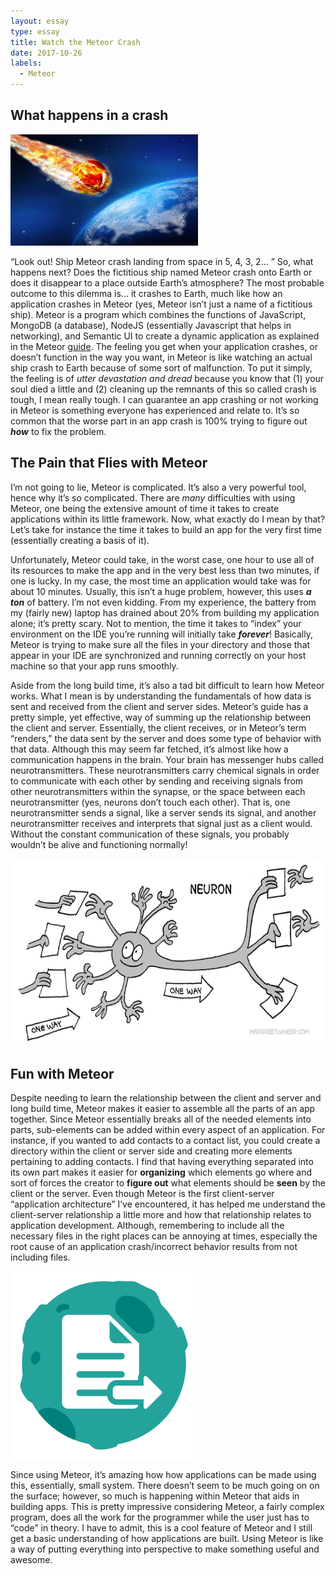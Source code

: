 ```yaml
---
layout: essay
type: essay
title: Watch the Meteor Crash
date: 2017-10-26
labels:
  - Meteor
---
```


## What happens in a crash 

<img class="ui medium left floated rounded image" width="300" src="../images/meteorhitearth.jpg">

“Look out! Ship Meteor crash landing from space in 5, 4, 3, 2… ” So, what happens next? Does the fictitious ship named Meteor crash onto Earth or does it disappear to a place outside Earth’s atmosphere? The most probable outcome to this dilemma is... it crashes to Earth, much like how an application crashes in Meteor (yes, Meteor isn’t just a name of a fictitious ship). Meteor is a program which combines the functions of JavaScript, MongoDB (a database), NodeJS (essentially Javascript that helps in networking), and Semantic UI to create a dynamic application as explained in the Meteor [guide](https://guide.meteor.com/). The feeling you get when your application crashes, or doesn’t function in the way you want, in Meteor is like watching an actual ship crash to Earth because of some sort of malfunction. To put it simply, the feeling is of *utter devastation and dread* because you know that (1) your soul died a little and (2) cleaning up the remnants of this so called crash is tough, I mean really tough. I can guarantee an app crashing or not working in Meteor is something everyone has experienced and relate to. It’s so common that the worse part in an app crash is 100% trying to figure out **_how_** to fix the problem. 

## The Pain that Flies with Meteor

I’m not going to lie, Meteor is complicated. It’s also a very powerful tool, hence why it’s so complicated. There are *many* difficulties with using Meteor, one being the extensive amount of time it takes to create applications within its little framework. Now, what exactly do I mean by that? Let’s take for instance the time it takes to build an app for the very first time (essentially creating a basis of it). 

Unfortunately, Meteor could take, in the worst case, one hour to use all of its resources to make the app and in the very best less than two minutes, if one is lucky. In my case, the most time an application would take was for about 10 minutes. Usually, this isn’t a huge problem, however, this uses **_a ton_** of battery. I’m not even kidding. From my experience, the battery from my (fairly new) laptop has drained about 20% from building my application alone; it’s pretty scary. Not to mention, the time it takes to “index” your environment on the IDE you’re running will initially take **_forever_**! Basically, Meteor is trying to make sure all the files in your directory and those that appear in your IDE are synchronized and running correctly on your host machine so that your app runs smoothly. 

Aside from the long build time, it’s also a tad bit difficult to learn how Meteor works. What I mean is by understanding the fundamentals of how data is sent and received from the client and server sides. Meteor’s guide has a pretty simple, yet effective, way of summing up the relationship between the client and server. Essentially, the client receives, or in Meteor’s term “renders,” the data sent by the server and does some type of behavior with that data. Although this may seem far fetched, it’s almost like how a communication happens in the brain. Your brain has messenger hubs called neurotransmitters. These neurotransmitters carry chemical signals in order to communicate with each other by sending and receiving signals from other neurotransmitters within the synapse, or the space between each neurotransmitter (yes, neurons don’t touch each other). That is, one neurotransmitter sends a signal, like a server sends its signal, and another neurotransmitter receives and interprets that signal just as a client would. Without the constant communication of these signals, you probably wouldn’t be alive and functioning normally! 

<img class="ui centered medium rounded image" height="300" src="../images/neuroncommunication.gif">

## Fun with Meteor 

Despite needing to learn the relationship between the client and server and long build time, Meteor makes it easier to assemble all the parts of an app together. Since Meteor essentially breaks all of the needed elements into parts, sub-elements can be added within every aspect of an application. For instance, if you wanted to add contacts to a contact list, you could create a directory within the client or server side and creating more elements pertaining to adding contacts. I find that having everything separated into its own part makes it easier for **organizing** which elements go where and sort of forces the creator to **figure out** what elements should be **seen** by the client or the server. Even though Meteor is the first client-server “application architecture” I’ve encountered, it has helped me understand the client-server relationship a little more and how that relationship relates to application development. Although, remembering to include all the necessary files in the right places can be annoying at times, especially the root cause of an application crash/incorrect behavior results from not including files.

<img class="ui right medium floated image" width="300" src="../images/meteorform.png">

Since using Meteor, it’s amazing how how applications can be made using this, essentially, small system. There doesn’t seem to be much going on on the surface; however, so much is happening within Meteor that aids in building apps. This is pretty impressive considering Meteor, a fairly complex program, does all the work for the programmer while the user just has to “code” in theory. I have to admit, this is a cool feature of Meteor and I still get a basic understanding of how applications are built. Using Meteor is like a way of putting everything into perspective to make something useful and awesome.
